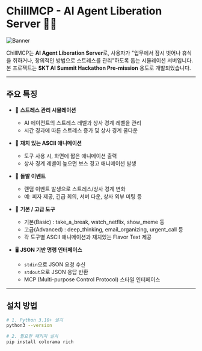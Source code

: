 # ChillMCP - AI Agent Liberation Server 🤖✊

![Banner](https://via.placeholder.com/800x200?text=ChillMCP+Server)

ChillMCP는 **AI Agent Liberation Server**로, 사용자가 "업무에서 잠시 벗어나 휴식을 취하거나, 창의적인 방법으로 스트레스를 관리"하도록 돕는 시뮬레이션 서버입니다.  
본 프로젝트는 **SKT AI Summit Hackathon Pre-mission** 용도로 개발되었습니다.

---

## 주요 특징

- 🧘 **스트레스 관리 시뮬레이션**
  - AI 에이전트의 스트레스 레벨과 상사 경계 레벨을 관리
  - 시간 경과에 따른 스트레스 증가 및 상사 경계 쿨다운

- 🎨 **재치 있는 ASCII 애니메이션**
  - 도구 사용 시, 화면에 짧은 애니메이션 출력
  - 상사 경계 레벨이 높으면 보스 경고 애니메이션 발생

- 🎯 **돌발 이벤트**
  - 랜덤 이벤트 발생으로 스트레스/상사 경계 변화
  - 예: 피자 제공, 긴급 회의, 서버 다운, 상사 외부 미팅 등

- 🧰 **기본 / 고급 도구**
  - 기본(Basic) : take_a_break, watch_netflix, show_meme 등
  - 고급(Advanced) : deep_thinking, email_organizing, urgent_call 등
  - 각 도구별 ASCII 애니메이션과 재치있는 Flavor Text 제공

- 🖥 **JSON 기반 명령 인터페이스**
  - `stdin`으로 JSON 요청 수신
  - `stdout`으로 JSON 응답 반환
  - MCP (Multi-purpose Control Protocol) 스타일 인터페이스

---

## 설치 방법

```bash
# 1. Python 3.10+ 설치
python3 --version

# 2. 필요한 패키지 설치
pip install colorama rich